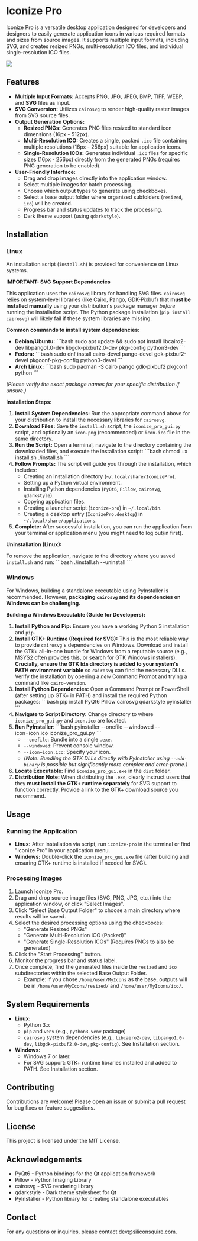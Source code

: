 # Iconize Pro

Iconize Pro is a versatile desktop application designed for developers and designers to easily generate application icons in various required formats and sizes from source images. It supports multiple input formats, including SVG, and creates resized PNGs, multi-resolution ICO files, and individual single-resolution ICO files.


![](assets/screenshot.png)


## Features

- **Multiple Input Formats:** Accepts PNG, JPG, JPEG, BMP, TIFF, WEBP, and **SVG** files as input.
- **SVG Conversion:** Utilizes `cairosvg` to render high-quality raster images from SVG source files.
- **Output Generation Options:**
  - **Resized PNGs:** Generates PNG files resized to standard icon dimensions (16px - 512px).
  - **Multi-Resolution ICO:** Creates a single, packed `.ico` file containing multiple resolutions (16px - 256px) suitable for application icons.
  - **Single-Resolution ICOs:** Generates individual `.ico` files for specific sizes (16px - 256px) directly from the generated PNGs (requires PNG generation to be enabled).
- **User-Friendly Interface:**
  - Drag and drop images directly into the application window.
  - Select multiple images for batch processing.
  - Choose which output types to generate using checkboxes.
  - Select a base output folder where organized subfolders (`resized`, `ico`) will be created.
  - Progress bar and status updates to track the processing.
  - Dark theme support (using `qdarkstyle`).

## Installation

### Linux

An installation script (`install.sh`) is provided for convenience on Linux systems.

**IMPORTANT: SVG Support Dependencies**

This application uses the `cairosvg` library for handling SVG files. `cairosvg` relies on system-level libraries (like Cairo, Pango, GDK-Pixbuf) that **must be installed manually** using your distribution's package manager _before_ running the installation script. The Python package installation (`pip install cairosvg`) will likely fail if these system libraries are missing.

**Common commands to install system dependencies:**

- **Debian/Ubuntu:**
  \`\`\`bash
  sudo apt update && sudo apt install libcairo2-dev libpango1.0-dev libgdk-pixbuf2.0-dev pkg-config python3-dev
  \`\`\`
- **Fedora:**
  \`\`\`bash
  sudo dnf install cairo-devel pango-devel gdk-pixbuf2-devel pkgconf-pkg-config python3-devel
  \`\`\`
- **Arch Linux:**
  \`\`\`bash
  sudo pacman -S cairo pango gdk-pixbuf2 pkgconf python
  \`\`\`

_(Please verify the exact package names for your specific distribution if unsure.)_

**Installation Steps:**

1.  **Install System Dependencies:** Run the appropriate command above for your distribution to install the necessary libraries for `cairosvg`.
2.  **Download Files:** Save the `install.sh` script, the `iconize_pro_gui.py` script, and optionally an `icon.png` (recommended) or `icon.ico` file in the same directory.
3.  **Run the Script:** Open a terminal, navigate to the directory containing the downloaded files, and execute the installation script:
    \`\`\`bash
    chmod +x install.sh
    ./install.sh
    \`\`\`
4.  **Follow Prompts:** The script will guide you through the installation, which includes:
    - Creating an installation directory (`~/.local/share/IconizePro`).
    - Setting up a Python virtual environment.
    - Installing Python dependencies (`PyQt6`, `Pillow`, `cairosvg`, `qdarkstyle`).
    - Copying application files.
    - Creating a launcher script (`iconize-pro`) in `~/.local/bin`.
    - Creating a desktop entry (`IconizePro.desktop`) in `~/.local/share/applications`.
5.  **Complete:** After successful installation, you can run the application from your terminal or application menu (you might need to log out/in first).

**Uninstallation (Linux):**

To remove the application, navigate to the directory where you saved `install.sh` and run:
\`\`\`bash
./install.sh --uninstall
\`\`\`

### Windows

For Windows, building a standalone executable using PyInstaller is recommended. However, **packaging `cairosvg` and its dependencies on Windows can be challenging.**

**Building a Windows Executable (Guide for Developers):**

1.  **Install Python and Pip:** Ensure you have a working Python 3 installation and `pip`.
2.  **Install GTK+ Runtime (Required for SVG):** This is the most reliable way to provide `cairosvg`'s dependencies on Windows. Download and install the GTK+ all-in-one bundle for Windows from a reputable source (e.g., MSYS2 often provides this, or search for GTK Windows installers). **Crucially, ensure the GTK `bin` directory is added to your system's PATH environment variable** so `cairosvg` can find the necessary DLLs. Verify the installation by opening a _new_ Command Prompt and trying a command like `cairo-version`.
3.  **Install Python Dependencies:** Open a Command Prompt or PowerShell (after setting up GTK+ in PATH) and install the required Python packages:
    \`\`\`bash
    pip install PyQt6 Pillow cairosvg qdarkstyle pyinstaller
    \`\`\`
4.  **Navigate to Script Directory:** Change directory to where `iconize_pro_gui.py` and `icon.ico` are located.
5.  **Run PyInstaller:**
    \`\`\`bash
    pyinstaller --onefile --windowed --icon=icon.ico iconize_pro_gui.py
    \`\`\`
    - `--onefile`: Bundle into a single `.exe`.
    - `--windowed`: Prevent console window.
    - `--icon=icon.ico`: Specify your icon.
    - _(Note: Bundling the GTK DLLs directly with PyInstaller using `--add-binary` is possible but significantly more complex and error-prone.)_
6.  **Locate Executable:** Find `iconize_pro_gui.exe` in the `dist` folder.
7.  **Distribution Note:** When distributing the `.exe`, clearly instruct users that they **must install the GTK+ runtime separately** for SVG support to function correctly. Provide a link to the GTK+ download source you recommend.

## Usage

### Running the Application

- **Linux:** After installation via script, run `iconize-pro` in the terminal or find "Iconize Pro" in your application menu.
- **Windows:** Double-click the `iconize_pro_gui.exe` file (after building and ensuring GTK+ runtime is installed if needed for SVG).

### Processing Images

1.  Launch Iconize Pro.
2.  Drag and drop source image files (SVG, PNG, JPG, etc.) into the application window, or click "Select Images".
3.  Click "Select Base Output Folder" to choose a main directory where results will be saved.
4.  Select the desired processing options using the checkboxes:
    - "Generate Resized PNGs"
    - "Generate Multi-Resolution ICO (Packed)"
    - "Generate Single-Resolution ICOs" (Requires PNGs to also be generated)
5.  Click the "Start Processing" button.
6.  Monitor the progress bar and status label.
7.  Once complete, find the generated files inside the `resized` and `ico` subdirectories within the selected Base Output Folder.
    - Example: If you chose `/home/user/MyIcons` as the base, outputs will be in `/home/user/MyIcons/resized/` and `/home/user/MyIcons/ico/`.

## System Requirements

- **Linux:**
  - Python 3.x
  - `pip` and `venv` (e.g., `python3-venv` package)
  - `cairosvg` system dependencies (e.g., `libcairo2-dev`, `libpango1.0-dev`, `libgdk-pixbuf2.0-dev`, `pkg-config`). See Installation section.
- **Windows:**
  - Windows 7 or later.
  - For SVG support: GTK+ runtime libraries installed and added to PATH. See Installation section.

## Contributing

Contributions are welcome! Please open an issue or submit a pull request for bug fixes or feature suggestions.

## License

This project is licensed under the MIT License.

## Acknowledgements

- PyQt6 - Python bindings for the Qt application framework
- Pillow - Python Imaging Library
- cairosvg - SVG rendering library
- qdarkstyle - Dark theme stylesheet for Qt
- PyInstaller - Python library for creating standalone executables

## Contact

For any questions or inquiries, please contact dev@siliconsquire.com.
